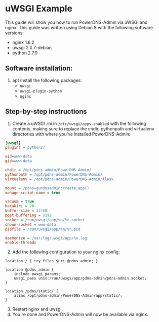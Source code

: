 # uWSGI Example

This guide will show you how to run PowerDNS-Admin via uWSGI and nginx. This guide was written using Debian 8 with the following software versions:
- nginx 1.6.2
- uwsgi 2.0.7-debian
- python 2.7.9

## Software installation:

1. apt install the following packages:
   - `uwsgi`
   - `uwsgi-plugin-python`
   - `nginx`

## Step-by-step instructions
1. Create a uWSGI .ini in `/etc/uwsgi/apps-enabled` with the following contents, making sure to replace the chdir, pythonpath and virtualenv directories with where you've installed PowerDNS-Admin:
 ```ini
 [uwsgi]
 plugins = python27
 
 uid=www-data
 gid=www-data
 
 chdir = /opt/pdns-admin/PowerDNS-Admin/
 pythonpath = /opt/pdns-admin/PowerDNS-Admin/
 virtualenv = /opt/pdns-admin/PowerDNS-Admin/flask 
 
 mount = /pdns=gundnsadmin:create_app()
 manage-script-name = true
 
 vacuum = true
 harakiri = 20
 buffer-size = 32768
 post-buffering = 8192
 socket = /run/uwsgi/app/%n/%n.socket
 chown-socket = www-data
 pidfile = /run/uwsgi/app/%n/%n.pid 
 
 daemonize = /var/log/uwsgi/app/%n.log
 enable-threads
 ```
2. Add the following configuration to your nginx config:
 ```nginx
 location / { try_files $uri @pdns_admin; } 

 location @pdns_admin {
     include uwsgi_params;
     uwsgi_pass unix:/run/uwsgi/app/pdns-admin/pdns-admin.socket;
 }

 location /pdns/static/ {
     alias /opt/pdns-admin/PowerDNS-Admin/app/static/;
 }
 ```
3. Restart nginx and uwsgi.
4. You're done and PowerDNS-Admin will now be available via nginx.